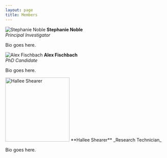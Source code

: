```yaml
---
layout: page
title: Members
---
```


![Stephanie Noble](steph.jpg)
**Stephanie Noble**  
_Principal Investigator_

Bio goes here.

![Alex Fischbach](alex.jpg)
**Alex Fischbach**  
_PhD Candidate_

Bio goes here.

<img src="img/hallee.jpg" alt="Hallee Shearer" width="200">
**Hallee Shearer**  
_Research Technician_

Bio goes here.
